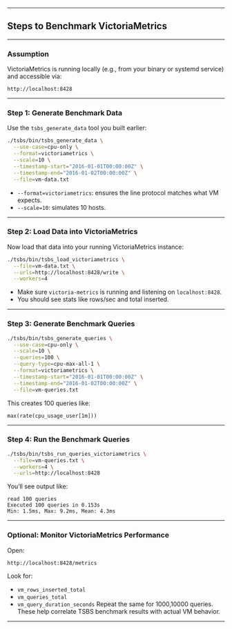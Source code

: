

---

##  Steps to Benchmark VictoriaMetrics 

---

###  **Assumption**

VictoriaMetrics is running locally (e.g., from your binary or systemd service) and accessible via:

```
http://localhost:8428
```

---

###  Step 1: **Generate Benchmark Data**

Use the `tsbs_generate_data` tool you built earlier:

```bash
./tsbs/bin/tsbs_generate_data \
  --use-case=cpu-only \
  --format=victoriametrics \
  --scale=10 \
  --timestamp-start="2016-01-01T00:00:00Z" \
  --timestamp-end="2016-01-02T00:00:00Z" \
  --file=vm-data.txt
```

* `--format=victoriametrics`: ensures the line protocol matches what VM expects.
* `--scale=10`: simulates 10 hosts.

---

###  Step 2: **Load Data into VictoriaMetrics**

Now load that data into your running VictoriaMetrics instance:

```bash
./tsbs/bin/tsbs_load_victoriametrics \
  --file=vm-data.txt \
  --urls=http://localhost:8428/write \
  --workers=4
```

* Make sure `victoria-metrics` is running and listening on `localhost:8428`.
* You should see stats like rows/sec and total inserted.

---

###  Step 3: **Generate Benchmark Queries**

```bash
./tsbs/bin/tsbs_generate_queries \
  --use-case=cpu-only \
  --scale=10 \
  --queries=100 \
  --query-type=cpu-max-all-1 \
  --format=victoriametrics \
  --timestamp-start="2016-01-01T00:00:00Z" \
  --timestamp-end="2016-01-02T00:00:00Z" \
  --file=vm-queries.txt
```

This creates 100 queries like:

```promql
max(rate(cpu_usage_user[1m]))
```

---

###  Step 4: **Run the Benchmark Queries**

```bash
./tsbs/bin/tsbs_run_queries_victoriametrics \
  --file=vm-queries.txt \
  --workers=4 \
  --urls=http://localhost:8428
```

You’ll see output like:

```
read 100 queries
Executed 100 queries in 0.153s
Min: 1.5ms, Max: 9.2ms, Mean: 4.3ms
```

---

###  Optional: Monitor VictoriaMetrics Performance

Open:

```
http://localhost:8428/metrics
```

Look for:

* `vm_rows_inserted_total`
* `vm_queries_total`
* `vm_query_duration_seconds`
Repeat the same for 1000,10000 queries.
These help correlate TSBS benchmark results with actual VM behavior.

---

